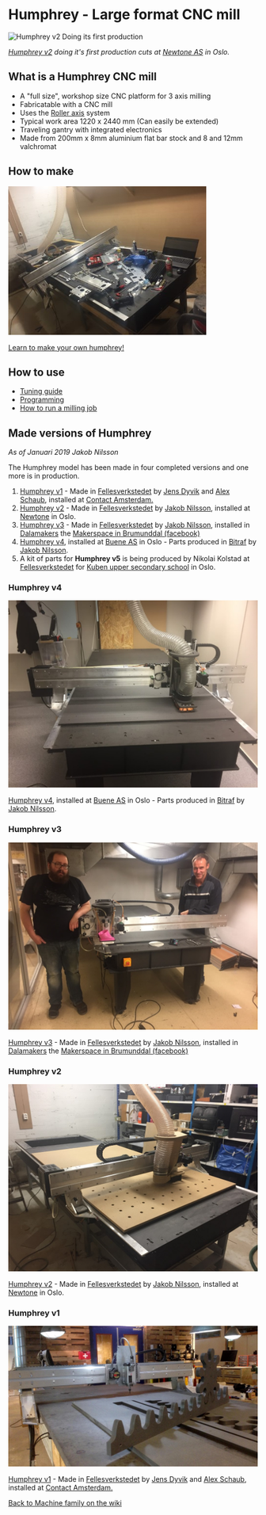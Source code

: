 # Humphrey - Large format CNC mill
 
 ![Humphrey v2 Doing its first production](https://github.com/fellesverkstedet/fabricatable-machines/raw/master/humphrey-large-format-cnc/humphrey_v2/img/in_production.JPG)
 
*[Humphrey v2](humphrey_v2.md) doing it's first production cuts at [Newtone AS](https://newtone.no/) in Oslo.*
 
 ## What is a Humphrey CNC mill
 
* A "full size", workshop size CNC platform for 3 axis milling
* Fabricatable with a CNC mill
* Uses the [Roller axis](https://github.com/fellesverkstedet/fabricatable-machines/wiki/Fabricatable-axis#roller-rail) system
* Typical work area 1220 x 2440 mm (Can easily be extended)
* Traveling gantry with integrated electronics
* Made from 200mm x 8mm aluminium flat bar stock and 8 and 12mm valchromat

## How to make

[![Make your own](img/Small_humphrey_being_upgraded_to_rollers.JPG)](Humphrey_how_to_make.md)

[Learn to make your own humphrey!](Humphrey_how_to_make.md)

## How to use

* [Tuning guide](tuning.md)
* [Programming](electronics.md#programming)
* [How to run a milling job](https://github.com/fellesverkstedet/fabricatable-machines/wiki/How-to-use#humphrey)

## Made versions of Humphrey
_As of Januari 2019 Jakob Nilsson_

The Humphrey model has been made in four completed versions and one more is in production.

1. [Humphrey v1](humphrey_v1.md) - Made in [Fellesverkstedet](https://www.fellesverkstedet.no/) by [Jens Dyvik](http://www.dyvikdesign.com/site/) and [Alex Schaub](http://www.fabguru.com/), installed at [Contact Amsterdam.](https://contactamsterdam.nl/)
2. [Humphrey v2](humphrey_v2.md) - Made in [Fellesverkstedet](https://www.fellesverkstedet.no/) by [Jakob Nilsson](http://www.norlinkmakes.com), installed at [Newtone](https://newtone.no/) in Oslo.
3. [Humphrey v3](humphrey_v3.md) - Made in [Fellesverkstedet](https://www.fellesverkstedet.no/) by [Jakob Nilsson](http://www.norlinkmakes.com), installed in [Dalamakers](https://dalamakers.no) the [Makerspace in Brumunddal (facebook)](https://www.facebook.com/pages/category/Nonprofit-Organization/Makerspace-i-Brumunddal-199245720667673/)
4. [Humphrey v4](humphrey_v4.md), installed at [Buene AS](http://buene.com) in Oslo - Parts produced in [Bitraf](https://bitraf.no/) by [Jakob Nilsson](http://www.norlinkmakes.com).
5. A kit of parts for **Humphrey v5** is being produced by Nikolai Kolstad at [Fellesverkstedet](https://www.fellesverkstedet.no/) for [Kuben upper secondary school](https://kuben.vgs.no/) in Oslo.

### Humphrey v4 

![image](img/assembled_done.jpg)

[Humphrey v4](humphrey_v4.md), installed at [Buene AS](http://buene.com) in Oslo - Parts produced in [Bitraf](https://bitraf.no/) by [Jakob Nilsson](http://www.norlinkmakes.com).

### Humphrey v3 

![installing_humphrey_group.jpg](img/installation/posing_with_assembled_machine.JPG)

[Humphrey v3](humphrey_v3.md) - Made in [Fellesverkstedet](https://www.fellesverkstedet.no/) by [Jakob Nilsson](http://www.norlinkmakes.com), installed in [Dalamakers](https://dalamakers.no) the [Makerspace in Brumunddal (facebook)](https://www.facebook.com/pages/category/Nonprofit-Organization/Makerspace-i-Brumunddal-199245720667673/)

### Humphrey v2

![Humphrey v2 Doing its first production](img/in_production.JPG)

[Humphrey v2](humphrey_v2.md) - Made in [Fellesverkstedet](https://www.fellesverkstedet.no/) by [Jakob Nilsson](http://www.norlinkmakes.com), installed at [Newtone](https://newtone.no/) in Oslo.

### Humphrey v1

![Humphrey CNC mill](./img/01humphrey-first-cuts.jpg)

[Humphrey v1](humphrey_v1.md) - Made in [Fellesverkstedet](https://www.fellesverkstedet.no/) by [Jens Dyvik](http://www.dyvikdesign.com/site/) and [Alex Schaub](http://www.fabguru.com/), installed at [Contact Amsterdam.](https://contactamsterdam.nl/)

[Back to Machine family on the wiki](https://github.com/fellesverkstedet/fabricatable-machines/wiki/Machine-family)